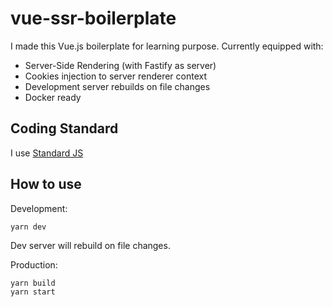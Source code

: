 # vue-ssr-boilerplate

I made this Vue.js boilerplate for learning purpose. Currently equipped with:

- Server-Side Rendering (with Fastify as server)
- Cookies injection to server renderer context
- Development server rebuilds on file changes
- Docker ready

## Coding Standard

I use [Standard JS](https://standardjs.com)

## How to use

Development:

```
yarn dev
```

Dev server will rebuild on file changes.

Production:

```
yarn build
yarn start
```
